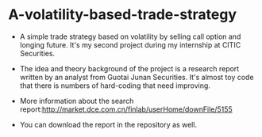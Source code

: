 # A-volatility-based-trade-strategy


- A simple trade strategy based on volatility by selling call option and longing future. It's my second project during my internship at CITIC Securities.

- The idea and theory background of the project is a research report written by an analyst from Guotai Junan Securities. It's almost toy code that there is numbers of hard-coding that need improving. 

- More information about the search report:http://market.dce.com.cn/finlab/userHome/downFile/5155
- You can download the report in the repository as well.
